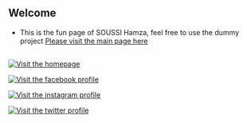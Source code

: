 ## Welcome
- This is the fun page of SOUSSI Hamza, feel free to use the dummy project
<a href="https://feelbad-dz.github.io/soussihamzadev/">Please visit the main page here </a>
##
[![Visit the homepage](https://icons.iconarchive.com/icons/double-j-design/origami-colored-pencil/48/blue-home-icon.png)](https://feelbad-dz.github.io/soussihamzadev/)

[![Visit the facebook profile](https://icons.iconarchive.com/icons/graphics-vibe/simple-rounded-social/48/facebook-icon.png)](https://www.facebook.com/FeelbadSoussiWolfgun/)

[![Visit the instagram profile](https://icons.iconarchive.com/icons/designbolts/free-instagram/48/Active-Instagram-3-icon.png)](https://www.instagram.com/feelbaddz/)

[![Visit the twitter profile](https://icons.iconarchive.com/icons/graphics-vibe/simple-rounded-social/48/twitter-icon.png)](https://twitter.com/Feelbad_Wolfgun/)
